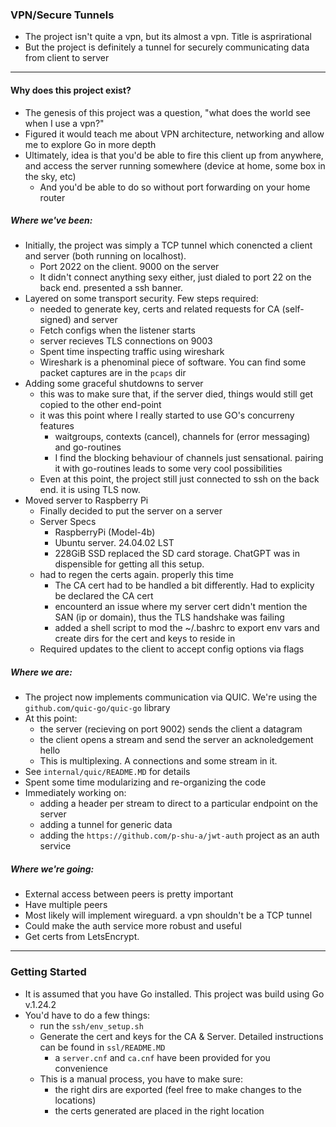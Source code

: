 ### VPN/Secure Tunnels
- The project isn't quite a vpn, but its almost a vpn. Title is asprirational
- But the project is definitely a tunnel for securely communicating data from client to server

---
#### Why does this project exist?
- The genesis of this project was a question, "what does the world see when I use a vpn?"
- Figured it would teach me about VPN architecture, networking and allow me to explore Go in more depth
- Ultimately, idea is that you'd be able to fire this client up from anywhere, and access the server running somewhere (device at home, some box in the sky, etc)
    - And you'd be able to do so without port forwarding on your home router

##### Where we've been:
- Initially, the project was simply a TCP tunnel which conencted a client and server (both running on localhost).
    - Port 2022 on the client. 9000 on the server
    - It didn't connect anything sexy either, just dialed to port 22 on the back end. presented a ssh banner.
- Layered on some transport security. Few steps required:
    - needed to generate key, certs and related requests for CA (self-signed) and server
    - Fetch configs when the listener starts
    - server recieves TLS connections on 9003
    - Spent time inspecting traffic using wireshark
    - Wireshark is a phenominal piece of software. You can find some packet captures are in the `pcaps` dir
- Adding some graceful shutdowns to server
    - this was to make sure that, if the server died, things would still get copied to the other end-point
    - it was this point where I really started to use GO's concurreny features
        - waitgroups, contexts (cancel), channels for (error messaging) and go-routines
        - I find the blocking behaviour of channels just sensational. pairing it with go-routines leads to some very cool possibilities
    - Even at this point, the project still just connected to ssh on the back end. it is using TLS now.
- Moved server to Raspberry Pi
    - Finally decided to put the server on a server
    - Server Specs
        - RaspberryPi (Model-4b)
        - Ubuntu server. 24.04.02 LST
        - 228GiB SSD replaced the SD card storage. ChatGPT was in dispensible for getting all this setup.
    - had to regen the certs again. properly this time
        - The CA cert had to be handled a bit differently. Had to explicity be declared the CA cert
        - encounterd an issue where my server cert didn't mention the SAN (ip or domain), thus the TLS handshake was failing
        - added a shell script to mod the ~/.bashrc to export env vars and create dirs for the cert and keys to reside in
    - Required updates to the client to accept config options via flags

##### Where we are:
- The project now implements communication via QUIC. We're using the `github.com/quic-go/quic-go` library
- At this point:
    - the server (recieving on port 9002) sends the client a datagram
    - the client opens a stream and send the server an acknoledgement hello
    - This is multiplexing. A connections and some stream in it.
- See `internal/quic/README.MD` for details
- Spent some time modularizing and re-organizing the code
- Immediately working on:
    - adding a header per stream to direct to a particular endpoint on the server
    - adding a tunnel for generic data
    - adding the `https://github.com/p-shu-a/jwt-auth` project as an auth service

##### Where we're going:
- External access between peers is pretty important
- Have multiple peers
- Most likely will implement wireguard. a vpn shouldn't be a TCP tunnel
- Could make the auth service more robust and useful
- Get certs from LetsEncrypt.

---
### Getting Started
- It is assumed that you have Go installed. This project was build using Go v.1.24.2
- You'd have to do a few things:
    - run the `ssh/env_setup.sh`
    - Generate the cert and keys for the CA & Server. Detailed instructions can be found in `ssl/README.MD`
        - a `server.cnf` and `ca.cnf` have been provided for you convenience
    - This is a manual process, you have to make sure:
        - the right dirs are exported (feel free to make changes to the locations)
        - the certs generated are placed in the right location
